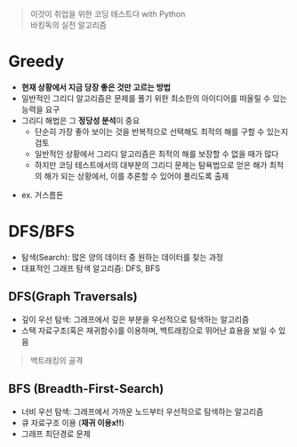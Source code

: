 
> 이것이 취업을 위한 코딩 테스트다 with Python <br> 
> 바킹독의 실전 알고리즘<br>

# Greedy
- **현재 상황에서 지금 당장 좋은 것만 고르는 방법**
- 일반적인 그리디 알고리즘은 문제를 풀기 위한 최소한의 아이디어를 떠올릴 수 있는 능력을 요구
- 그리디 해법은 그 **정당성 분석**이 중요
    - 단순히 가장 좋아 보이는 것을 반복적으로 선택해도 최적의 해를 구할 수 있는지 검토
    - 일반적인 상황에서 그리디 알고리즘은 최적의 해를 보장할 수 없을 때가 많다
    - 하지만 코딩 테스트에서의 대부분의 그리디 문제는 탐욕법으로 얻은 해가 최적의 해가 되는 상황에서, 이를 추론할 수 있어야 풀리도록 출제

* ex. 거스름돈

# DFS/BFS
- 탐색(Search): 많은 양의 데이터 중 원하는 데이터를 찾는 과정
- 대표적인 그래프 탐색 알고리즘: DFS, BFS

## DFS(Graph Traversals)
* 깊이 우선 탐색: 그래프에서 깊은 부분을 우선적으로 탐색하는 알고리즘
* 스택 자료구조(혹은 재귀함수)를 이용하며, 백트래킹으로 뛰어난 효용을 보일 수 있음
> 백트래킹의 골격

## BFS (Breadth-First-Search)
* 너비 우선 탐색: 그래프에서 가까운 노드부터 우선적으로 탐색하는 알고리즘
* 큐 자료구조 이용 (**재귀 이용x!!**)
* 그래프 최단경로 문제